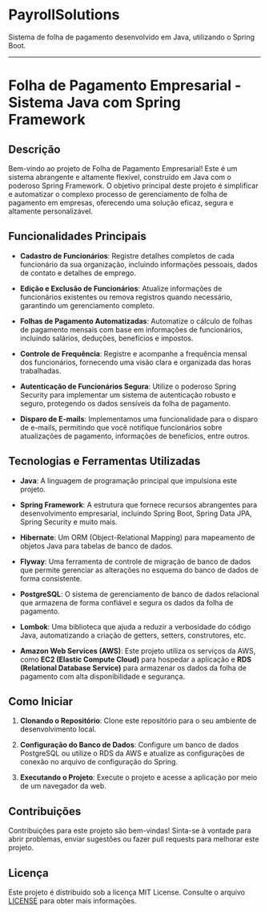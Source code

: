 # PayrollSolutions

Sistema de folha de pagamento desenvolvido em Java, utilizando o Spring Boot.

---

# Folha de Pagamento Empresarial - Sistema Java com Spring Framework

## Descrição

Bem-vindo ao projeto de Folha de Pagamento Empresarial! Este é um sistema abrangente e altamente flexível, construído em Java com o poderoso Spring Framework. O objetivo principal deste projeto é simplificar e automatizar o complexo processo de gerenciamento de folha de pagamento em empresas, oferecendo uma solução eficaz, segura e altamente personalizável.

## Funcionalidades Principais

- **Cadastro de Funcionários**: Registre detalhes completos de cada funcionário da sua organização, incluindo informações pessoais, dados de contato e detalhes de emprego.

- **Edição e Exclusão de Funcionários**: Atualize informações de funcionários existentes ou remova registros quando necessário, garantindo um gerenciamento completo.

- **Folhas de Pagamento Automatizadas**: Automatize o cálculo de folhas de pagamento mensais com base em informações de funcionários, incluindo salários, deduções, benefícios e impostos.

- **Controle de Frequência**: Registre e acompanhe a frequência mensal dos funcionários, fornecendo uma visão clara e organizada das horas trabalhadas.

- **Autenticação de Funcionários Segura**: Utilize o poderoso Spring Security para implementar um sistema de autenticação robusto e seguro, protegendo os dados sensíveis da folha de pagamento.

- **Disparo de E-mails**: Implementamos uma funcionalidade para o disparo de e-mails, permitindo que você notifique funcionários sobre atualizações de pagamento, informações de benefícios, entre outros.

## Tecnologias e Ferramentas Utilizadas

- **Java**: A linguagem de programação principal que impulsiona este projeto.

- **Spring Framework**: A estrutura que fornece recursos abrangentes para desenvolvimento empresarial, incluindo Spring Boot, Spring Data JPA, Spring Security e muito mais.

- **Hibernate**: Um ORM (Object-Relational Mapping) para mapeamento de objetos Java para tabelas de banco de dados.

- **Flyway**: Uma ferramenta de controle de migração de banco de dados que permite gerenciar as alterações no esquema do banco de dados de forma consistente.

- **PostgreSQL**: O sistema de gerenciamento de banco de dados relacional que armazena de forma confiável e segura os dados da folha de pagamento.

- **Lombok**: Uma biblioteca que ajuda a reduzir a verbosidade do código Java, automatizando a criação de getters, setters, construtores, etc.

- **Amazon Web Services (AWS)**: Este projeto utiliza os serviços da AWS, como **EC2 (Elastic Compute Cloud)** para hospedar a aplicação e **RDS (Relational Database Service)** para armazenar os dados da folha de pagamento com alta disponibilidade e segurança.

## Como Iniciar

1. **Clonando o Repositório**: Clone este repositório para o seu ambiente de desenvolvimento local.

2. **Configuração do Banco de Dados**: Configure um banco de dados PostgreSQL ou utilize o RDS da AWS e atualize as configurações de conexão no arquivo de configuração do Spring.

3. **Executando o Projeto**: Execute o projeto e acesse a aplicação por meio de um navegador da web.

## Contribuições

Contribuições para este projeto são bem-vindas! Sinta-se à vontade para abrir problemas, enviar sugestões ou fazer pull requests para melhorar este projeto.

## Licença

Este projeto é distribuído sob a licença MIT License. Consulte o arquivo [LICENSE](LICENSE.md) para obter mais informações.
